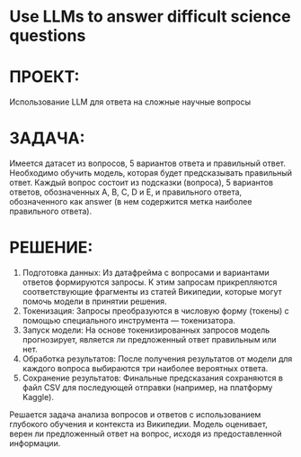 # Use LLMs to answer difficult science questions

# ПРОЕКТ:
Использование LLM для ответа на сложные научные вопросы

# ЗАДАЧА:
Имеется датасет из вопросов, 5 вариантов ответа и правильный ответ.
Необходимо обучить модель, которая будет предсказывать правильный ответ.
Каждый вопрос состоит из подсказки (вопроса), 5 вариантов ответов, обозначенных A, B, C, D и E, и правильного ответа, обозначенного как answer (в нем содержится метка наиболее правильного ответа).

# РЕШЕНИЕ:
1. Подготовка данных: Из датафрейма с вопросами и вариантами ответов формируются запросы. К этим запросам прикрепляются соответствующие фрагменты из статей Википедии, которые могут помочь модели в принятии решения.
2. Токенизация: Запросы преобразуются в числовую форму (токены) с помощью специального инструмента — токенизатора.
3. Запуск модели: На основе токенизированных запросов модель прогнозирует, является ли предложенный ответ правильным или нет.
4. Обработка результатов: После получения результатов от модели для каждого вопроса выбираются три наиболее вероятных ответа.
5. Сохранение результатов: Финальные предсказания сохраняются в файл CSV для последующей отправки (например, на платформу Kaggle).

Решается задача анализа вопросов и ответов с использованием глубокого обучения и контекста из Википедии. Модель оценивает, верен ли предложенный ответ на вопрос, исходя из предоставленной информации.
